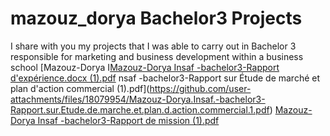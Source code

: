 # mazouz_dorya Bachelor3 Projects
I share with you my projects that I was able to carry out in Bachelor 3 responsible for marketing and business development within a business school
[Mazouz-Dorya I[Mazouz-Dorya Insaf -bachelor3-Rapport d'expérience.docx (1).pdf](https://github.com/user-attachments/files/18079960/Mazouz-Dorya.Insaf.-bachelor3-Rapport.d.experience.docx.1.pdf)
nsaf -bachelor3-Rapport sur Étude de marché et plan d'action commercial  (1).pdf](https://github.com/user-attachments/files/18079954/Mazouz-Dorya.Insaf.-bachelor3-Rapport.sur.Etude.de.marche.et.plan.d.action.commercial.1.pdf)
[Mazouz-Dorya Insaf -bachelor3-Rapport de mission  (1).pdf](https://github.com/user-attachments/files/18079959/Mazouz-Dorya.Insaf.-bachelor3-Rapport.de.mission.1.pdf)
